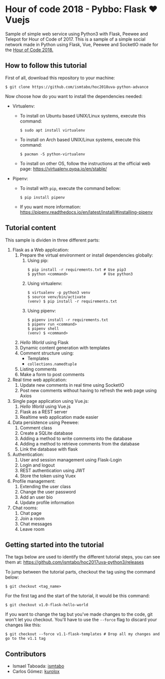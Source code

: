 # Hour of code 2018 - Pybbo: Flask ♥️ Vuejs

Sample of simple web service using Python3 with Flask, Peewee and Telepot for Hour of Code of 2017.
This is a sample of a simple social network made in Python using Flask, Vue, Peewee and SocketIO made for the [Hour of Code 2018.](http://eventos.uva.es/27587/detail/la-hora-del-codigo-2018.html)

## How to follow this tutorial

First of all, download this repository to your machine:
```
$ git clone https://github.com/ismtabo/hoc2018uva-python-advance
```

Now choose how do you want to install the dependencies needed:

- Virtualenv: 
    - To install on Ubuntu based UNIX/Linux systems, execute this command:
        ```
        $ sudo apt install virtualenv
        ```
    - To install on Arch based UNIX/Linux systems, execute this command:
        ```
        $ pacman -S python-virtualenv
        ```
    - To install on other OS, follow the instructions at the official web page: https://virtualenv.pypa.io/en/stable/

- Pipenv:
	- To install with `pip`, execute the command bellow:
		```
		$ pip install pipenv
		```
	- If you want more information: https://pipenv.readthedocs.io/en/latest/install/#installing-pipenv

## Tutorial content

This sample is dividen in three different parts:

1. Flask as a Web application:
    1. Prepare the virtual environment or install dependencies globally:
		1. Using pip:
			```
			$ pip install -r requirements.txt # Use pip3
			$ python <command>                # Use python3
			```
		2. Using virtualenv:
			```
			$ virtualenv -p python3 venv
			$ source venv/bin/activate
			(venv) $ pip install -r requirements.txt
			```
		3. Using pipenv:
			```
			$ pipenv install -r requirements.txt
			$ pipenv run <command>
			$ pipenv shell
			(venv) $ <command>
			```
    2. _Hello World_ using Flask
    3. Dynamic content generation with templates
    4. Comment structure using:
        - Templates
        - `collections.namedtuple`
    5. Listing comments
    6. Make a form to post comments
2. Real time web application:
	1. Update new comments in real time using SocketIO
	2. Post new comments without having to refresh the web page using Axios
3. Single page application using Vue.js:
	1. _Hello World_ using Vue.js
	2. Flask as a REST server
	3. Realtime web application made easier
4. Data persistence using Peewee:
    1. Comment class
    2. Create a SQLite database
    3. Adding a method to write comments into the database
    4. Adding a method to retrieve comments from the database
    5. Link the database with flask
5. Authentication:
	1. User and session management using Flask-Login
	2. Login and logout
	3. REST authentication using JWT
	4. Store the token using Vuex
6. Profile management:
	1. Extending the user class
	2. Change the user password
	3. Add an user bio
	4. Update profile information
7. Chat rooms:
	1. Chat page
	2. Join a room
	3. Chat messages
	4. Leave room


## Getting started into the tutorial

The tags below are used to identify the different tutorial steps, you can see them at: https://github.com/ismtabo/hoc2017uva-python3/releases

To jump between the tutorial parts, checkout the tag using the command below:
```
$ git checkout <tag_name>
```

For the first tag and the start of the tutorial, it would be this command:
```
$ git checkout v1.0-flask-hello-world
```

If you want to change the tag but you've made changes to the code, git won't let you checkout. You'll have to use the `--force` flag to discard your changes like this:
```
$ git checkout --force v1.1-flask-templates # Drop all my changes and go to the v1.1 tag
```

Contributors
---
- Ismael Taboada: [ismtabo](https://github.com/ismtabo)
- Carlos Gómez: [kurolox](https://github.com/kurolox)
